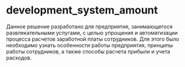 # development_system_amount
Данное решение разработано для предприятия, занимающегося развлекательными услугами, с целью упрощения и автоматизации процесса расчетов заработной платы сотрудников. Для этого было необходимо узнать особенности работы предприятия, принципы работы сотрудников, а также способы расчета прибыли и учета расходов.

